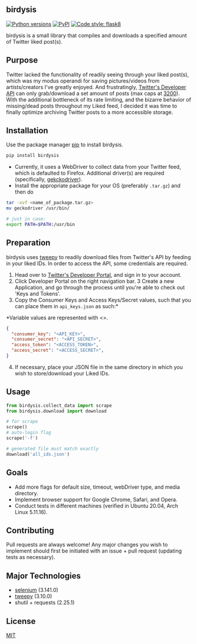 ## birdysis

 [![Python versions](https://img.shields.io/pypi/pyversions/birdysis.svg)](https://pypi.python.org/pypi/birdysis/) [![PyPI](https://img.shields.io/pypi/v/birdysis.svg)](https://pypi.python.org/pypi/birdysis/) [![Code style: flask8](https://img.shields.io/badge/code%20style-black-000000.svg)](https://github.com/PyCQA/flake8)
 
birdysis is a small library that compiles and downloads a specified amount of Twitter liked post(s).

## Purpose

Twitter lacked the functionality of readily seeing through your liked post(s), which was my modus operandi for saving pictures/videos from artists/creators I've greatly enjoyed. And frustratingly, [Twitter's Developer API](https://developer.twitter.com/en/products/twitter-api) can only grab/download a set amount of posts (max caps at [3200](https://stackoverflow.com/questions/64015641/how-to-get-3200-tweets-from-a-new-twitters-api-and-what-is-getoldtweets3-altern)).
With the additional bottleneck of its rate limiting, and the bizarre behavior of missing/dead posts throughout my Liked feed, I decided it was time to finally optimize archiving Twitter posts to a more accessible storage.

## Installation

Use the package manager [pip](https://pip.pypa.io/en/stable/) to install birdysis.

```bash
pip install birdysis
```

- Currently, it uses a WebDriver to collect data from your Twitter feed, which is defaulted to Firefox. Additional driver(s) are required (specifically, [gekckodriver](https://github.com/mozilla/geckodriver/releases)).
- Install the appropriate package for your OS (preferably `.tar.gz`) and then do

```bash
tar -xvf <name_of_package.tar.gz>
mv geckodriver /usr/bin/

# just in case:
export PATH=$PATH:/usr/bin

```

## Preparation
birdysis uses [tweepy](https://docs.tweepy.org/en/latest/) to readily download files from Twitter's API by feeding in your liked IDs. In order to access the API,
some credentials are required. 

1. Head over to [Twitter's Developer Portal](https://developer.twitter.com/en), and sign in to your account.
2. Click Developer Portal on the right navigation bar.
3 Create a new Application, and go through the process until you're able to check out 'Keys and Tokens'.
4. Copy the Consumer Keys and Access Keys/Secret values, such that you can place them in `api_keys.json` as such:*

*Variable values are represented with <>.

```json
{
  "consumer_key": "<API_KEY>",
  "consumer_secret": "<API_SECRET>",
  "access_token": "<ACCESS_TOKEN>",
  "access_secret": "<ACCESS_SECRET>",
}
```

4. If necessary, place your JSON file in the same directory in which you wish to store/download your Liked IDs. 

## Usage

```python
from birdysis.collect_data import scrape
from birdysis.download import download

# for scrape
scrape()
# auto-login flag
scrape('-f')

# generated file must match exactly
download('all_ids.json')

```

## Goals

- Add more flags for default size, timeout, webDriver type, and media directory.
- Implement browser support for Google Chrome, Safari, and Opera.
- Conduct tests in different machines (verified in Ubuntu 20.04, Arch Linux 5.11.16).


## Contributing
Pull requests are always welcome! Any major changes you wish to implement should first be initiated with an issue + pull request (updating tests as necessary).

## Major Technologies
- [selenium](https://selenium-python.readthedocs.io/) (3.141.0)
- [tweepy](https://docs.tweepy.org/en/latest/) (3.10.0)
- shutil + requests (2.25.1)

## License
[MIT](https://choosealicense.com/licenses/mit/)
